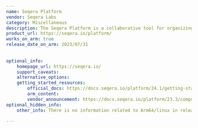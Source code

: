 ```yaml
---
name: Seqera Platform
vendor: Seqera Labs
category: Miscellaneous 
description: The Seqera Platform is a collaborative tool for organizing, sharing, and accessing data pipelines and analysis results within scientific and data-driven workflows.
product_url: https://seqera.io/platform/
works_on_arm: true
release_date_on_arm: 2023/07/31
 
 
optional_info:
    homepage_url: https://seqera.io/
    support_caveats:
    alternative_options:
    getting_started_resources:
        official_docs: https://docs.seqera.io/platform/24.1/getting-started/quickstart-demo/comm-showcase
        arm_content:
        vendor_announcement: https://docs.seqera.io/platform/23.3/compute-envs/aws-batch
optional_hidden_info:
    other_info: There is no information related to Arm64/linux in release notes.
 
---
```

